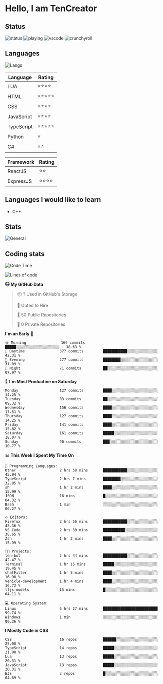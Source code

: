 # Hello, I am TenCreator

## Status
![status](https://api.statusbadges.me/badge/status/518334475038359555?simple=true&style=for-the-badge)
![playing](https://api.statusbadges.me/badge/playing/518334475038359555?style=for-the-badge)
![vscode](https://api.statusbadges.me/badge/vscode/518334475038359555?style=for-the-badge)
![crunchyroll](https://api.statusbadges.me/badge/crunchyroll/518334475038359555?style=for-the-badge)

## Languages
![Langs](https://github-readme-stats.vercel.app/api/top-langs/?username=tencreator&layout=compact&theme=radical)


|Language|Rating|
|--------|------|
|LUA|⭐️⭐️⭐️⭐️|
|HTML|⭐️⭐️⭐️⭐️⭐️|
|CSS|⭐️⭐️⭐️⭐️|
|JavaScript|⭐️⭐️⭐️⭐️|
|TypeScript|⭐️⭐️⭐️⭐️⭐️|
|Python|⭐️|
|C#|⭐️⭐️ |

|Framework|Rating|
|--------|------|
|ReactJS|⭐️⭐️|
|ExpressJS|⭐️⭐️⭐️⭐️|

## Languages I would like to learn
- C++

## Stats
![General](https://github-readme-stats.vercel.app/api?username=tencreator&show_icons=true&theme=radical)

## Coding stats
<!--START_SECTION:waka-->
![Code Time](http://img.shields.io/badge/Code%20Time-154%20hrs%2030%20mins-blue)

![Lines of code](https://img.shields.io/badge/From%20Hello%20World%20I%27ve%20Written-480.8%20thousand%20lines%20of%20code-blue)

**🐱 My GitHub Data** 

> 📦 ? Used in GitHub's Storage 
 > 
> 💼 Opted to Hire
 > 
> 📜 50 Public Repositories 
 > 
> 🔑 0 Private Repositories 
 > 
**I'm an Early 🐤** 

```text
🌞 Morning                166 commits         █████░░░░░░░░░░░░░░░░░░░░   18.63 % 
🌆 Daytime                377 commits         ███████████░░░░░░░░░░░░░░   42.31 % 
🌃 Evening                277 commits         ████████░░░░░░░░░░░░░░░░░   31.09 % 
🌙 Night                  71 commits          ██░░░░░░░░░░░░░░░░░░░░░░░   07.97 % 
```
📅 **I'm Most Productive on Saturday** 

```text
Monday                   127 commits         ████░░░░░░░░░░░░░░░░░░░░░   14.25 % 
Tuesday                  83 commits          ██░░░░░░░░░░░░░░░░░░░░░░░   09.32 % 
Wednesday                156 commits         ████░░░░░░░░░░░░░░░░░░░░░   17.51 % 
Thursday                 127 commits         ████░░░░░░░░░░░░░░░░░░░░░   14.25 % 
Friday                   141 commits         ████░░░░░░░░░░░░░░░░░░░░░   15.82 % 
Saturday                 161 commits         █████░░░░░░░░░░░░░░░░░░░░   18.07 % 
Sunday                   96 commits          ███░░░░░░░░░░░░░░░░░░░░░░   10.77 % 
```


📊 **This Week I Spent My Time On** 

```text
💬 Programming Languages: 
Other                    2 hrs 58 mins       ███████████░░░░░░░░░░░░░░   45.94 % 
TypeScript               2 hrs 7 mins        ████████░░░░░░░░░░░░░░░░░   32.85 % 
sh                       1 hr 2 mins         ████░░░░░░░░░░░░░░░░░░░░░   15.99 % 
JSON                     16 mins             █░░░░░░░░░░░░░░░░░░░░░░░░   04.32 % 
Bash                     1 min               ░░░░░░░░░░░░░░░░░░░░░░░░░   00.27 % 

🔥 Editors: 
Firefox                  2 hrs 56 mins       ███████████░░░░░░░░░░░░░░   45.36 % 
VS Code                  2 hrs 30 mins       ██████████░░░░░░░░░░░░░░░   38.65 % 
Zsh                      1 hr 2 mins         ████░░░░░░░░░░░░░░░░░░░░░   15.99 % 

🐱‍💻 Projects: 
ten-bot                  2 hrs 44 mins       ███████████░░░░░░░░░░░░░░   42.47 % 
Terminal                 1 hr 15 mins        █████░░░░░░░░░░░░░░░░░░░░   19.45 % 
chatFilter               1 hr 5 mins         ████░░░░░░░░░░░░░░░░░░░░░   16.98 % 
vehicle-development      1 hr 4 mins         ████░░░░░░░░░░░░░░░░░░░░░   16.72 % 
tfjs-models              15 mins             █░░░░░░░░░░░░░░░░░░░░░░░░   04.11 % 

💻 Operating System: 
Linux                    6 hrs 27 mins       █████████████████████████   99.74 % 
Windows                  1 min               ░░░░░░░░░░░░░░░░░░░░░░░░░   00.26 % 
```

**I Mostly Code in CSS** 

```text
CSS                      16 repos            ██████░░░░░░░░░░░░░░░░░░░   25.00 % 
TypeScript               14 repos            █████░░░░░░░░░░░░░░░░░░░░   21.88 % 
Lua                      13 repos            █████░░░░░░░░░░░░░░░░░░░░   20.31 % 
JavaScript               13 repos            █████░░░░░░░░░░░░░░░░░░░░   20.31 % 
EJS                      3 repos             █░░░░░░░░░░░░░░░░░░░░░░░░   04.69 % 
```




<!--END_SECTION:waka-->
